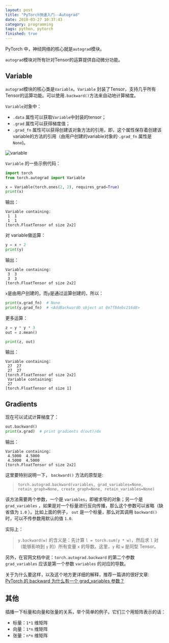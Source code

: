 ```yaml
---
layout: post
title: "PyTorch快速入门--Autograd"
date: 2018-03-27 10:37:43
category: programming
tags: python, pytorch
finished: true
---
```



PyTorch 中，神经网络的核心就是`autograd`模块。

`autograd`模块对所有针对Tensor的运算提供自动微分功能。

## Variable

`autograd`模块的核心类是`Variable`。`Variable` 封装了Tensor，支持几乎所有Tensor的运算功能。可以使用`.backward()`方法来自动地计算梯度。

`Variable`对象中：
* `.data` 属性可以获取`Variable`中封装的tensor；
* `.grad` 属性可以获得梯度值；
* `.grad_fn` 属性可以获得创建该对象方法的引用，即，这个属性保存着创建该variable的方法的引用（由用户创建的variable对象的·`.grad_fn` 属性是 `None`)。

![variable](http://pytorch.org/tutorials/_images/Variable.png)

`Variable` 的一些示例代码：

```python
import torch
from torch.autograd import Variable

x = Variable(torch.ones(2, 2), requires_grad=True)
print(x)
```

输出：

```
Variable containing:
 1  1
 1  1
[torch.FloatTensor of size 2x2]
```

对 variable做运算：

```python
y = x + 2
print(y)
```

输出：

```
Variable containing:
 3  3
 3  3
[torch.FloatTensor of size 2x2]
```

`x`是由用户创建的，而`y`是通过运算创建的，所以：

```python
print(x.grad_fn)  # None
print(y.grad_fn)  # <AddBackward0 object at 0x7f84ebc216d8>
```

更多运算：

```python
z = y * y * 3
out = z.mean()

print(z, out)
```

输出：

```
Variable containing:
 27  27
 27  27
[torch.FloatTensor of size 2x2]
 Variable containing:
 27
[torch.FloatTensor of size 1]
```

## Gradients

现在可以试试计算梯度了：

```python
out.backward()
print(x.grad)  # print gradients d(out)/dx
```

输出：

```
Variable containing:
 4.5000  4.5000
 4.5000  4.5000
[torch.FloatTensor of size 2x2]
```

这里要特别说明一下， `backward()` 方法的原型是:
> `torch.autograd.backward(variables, grad_variables=None, retain_graph=None, create_graph=None, retain_variables=None)`

该方法需要两个参数，一个是 `variables`，即被求导的对象；另一个是 `grad_variables` ，如果是对一个标量进行反向传播，那么这个参数可以省略（缺省值为 `1.0` ）。比如上面的例子， `out` 是一个标量，那么对其调用 `backward()` 时，可以不传参数用默认的值 `1.0`.

实际上：

> `y.backward(w)` 的含义是：先计算 `l = torch.sum(y * w)`，然后求 `l` 对（能够影响到 `y` 的）所有变量 `x` 的导数。这里，`y` 和 `w` 是同型 Tensor。

另外，在官网文档中说：`torch.autograd.backward` 的第二个参数 `grad_variables` 应该是第一个参数 `variables` 的对应的导数。

关于为什么要这样，以及这个地方更详细的解释，推荐一篇讲的很好文章: [PyTorch 的 backward 为什么有一个 grad_variables 参数？][post]

## 其他

插播一下标量和向量和张量的关系，举个简单的例子。它们三个用矩阵表示的话：
* 标量：`1*1` 维矩阵
* 向量：`1*n` 维矩阵
* 张量：`n*n` 维矩阵


[post]: https://zhuanlan.zhihu.com/p/29923090